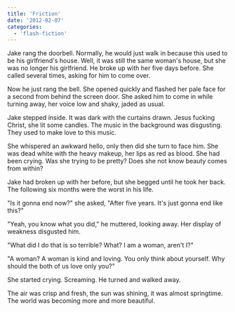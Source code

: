 ```yaml
---
title: 'Friction'
date: '2012-02-07'
categories:
  - 'flash-fiction'
---
```


Jake rang the doorbell. Normally, he would just walk in because this used to be
his girlfriend's house. Well, it was still the same woman's house, but she was
no longer his girlfriend. He broke up with her five days before. She called
several times, asking for him to come over.

<!-- truncate -->


Now he just rang the bell. She opened quickly and flashed her pale face for a
second from behind the screen door. She asked him to come in while turning away,
her voice low and shaky, jaded as usual.

Jake stepped inside. It was dark with the curtains drawn. Jesus fucking Christ,
she lit some candles. The music in the background was disgusting. They used to
make love to this music.

She whispered an awkward hello, only then did she turn to face him. She was dead
white with the heavy makeup, her lips as red as blood. She had been crying. Was
she trying to be pretty? Does she not know beauty comes from within?

Jake had broken up with her before, but she begged until he took her back. The
following six months were the worst in his life.

"Is it gonna end now?" she asked, "After five years. It's just gonna end like
this?"

"Yeah, you know what you did," he muttered, looking away. Her display of
weakness disgusted him.

"What did I do that is so terrible? What? I am a woman, aren't I?"

"A woman? A woman is kind and loving. You only think about yourself. Why should
the both of us love only you?"

She started crying. Screaming. He turned and walked away.

The air was crisp and fresh, the sun was shining, it was almost springtime. The
world was becoming more and more beautiful.

